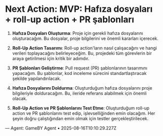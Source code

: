 # Next Action: MVP: Hafıza dosyaları + roll-up action + PR şablonları

1. **Hafıza Dosyaları Oluşturma**: Proje için gerekli hafıza dosyalarını oluşturacağım. Bu dosyalar, proje bilgilerini ve önemli kararları içerecek.

2. **Roll-Up Action Tasarımı**: Roll-up action'ların nasıl çalışacağını ve hangi verileri toplayacağını belirleyeceğim. Bu, projedeki tüm görevlerin bir araya getirilmesi için kritik bir adımdır.

3. **PR Şablonları Geliştirme**: Pull request (PR) şablonlarının tasarımını yapacağım. Bu şablonlar, kod inceleme sürecini standartlaştıracak şekilde yapılandırılacak.

4. **Hafıza Dosyalarını Doldurma**: Oluşturduğum hafıza dosyalarını proje bilgileriyle dolduracağım. Bu, ileride referans alabilmek için önemli olacak.

5. **Roll-Up Action ve PR Şablonlarını Test Etme**: Oluşturduğum roll-up action ve PR şablonlarını test edip, işlevselliğinden emin olacağım. Her şeyin doğru çalıştığından emin olmak için testler gerçekleştirilecek.

— Agent: GameBY Agent • 2025-08-16T10:10:29.227Z
